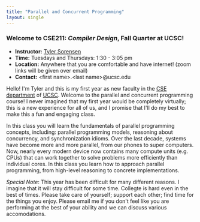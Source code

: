 ```yaml
---
title: "Parallel and Concurrent Programming"
layout: single
---
```



### Welcome to **CSE211:** _Compiler Design_, Fall Quarter at UCSC!

- **Instructor:** [Tyler Sorensen](https://users.soe.ucsc.edu/~tsorensen/)
- **Time:** Tuesdays and Thursdays: 1:30 - 3:05 pm
- **Location:** Anywhere that you are comfortable and have internet! (zoom links will be given over email)
- **Contact:** \<first name\>.\<last name\>@ucsc.edu

Hello! I'm Tyler and this is my first year as new faculty in the [CSE department](https://www.soe.ucsc.edu/departments/computer-science-and-engineering) of [UCSC](https://www.ucsc.edu/). Welcome to the parallel and concurrent programming course! I never imagined that my first year would be completely virtually; this is a new experience for all of us, and I promise that I'll do my best to make this a fun and engaging class.

In this class you will learn the fundamentals of parallel programming concepts, including: parallel programming models, reasoning about concurrency, and synchronization idioms. Over the last decade, systems have become more and more parallel, from our phones to super computers. Now, nearly every modern device now contains many compute units (e.g. CPUs) that can work together to solve problems more efficiently than individual cores. In this class you learn how to approach parallel programming, from high-level reasoning to concrete implementations. 

_Special Note_: This year has been difficult for many different reasons. I imagine that it will stay difficult for some time. Collegte is hard even in the best of times. Please take care of yourself; support each other; find time for the things you enjoy. Please email me if you don't feel like you are performing at the best of your ability and we can discuss various accomodations.
